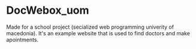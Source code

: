 # DocWebox_uom
Made for a school project (secialized web programming univerity of macedonia). It's an example website that is used to find doctors and make apointments.
